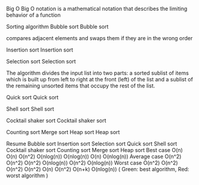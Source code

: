 <style> #algorithm_sort_resume tr:nth-child(1) td:nth-child(2), #algorithm_sort_resume tr:nth-child(1) td:nth-child(3), #algorithm_sort_resume tr:nth-child(1) td:nth-child(7) {background-color: rgba(0, 176, 82, 0.5); color: rgba(0, 176, 82, 1)} #algorithm_sort_resume tr:nth-child(1) td:nth-child(4) {background-color: rgba(218, 41, 28, 0.5); color: rgba(218, 41, 28, 1)} #algorithm_sort_resume tr:nth-child(1) td:nth-child(5), #algorithm_sort_resume tr:nth-child(1) td:nth-child(6), #algorithm_sort_resume tr:nth-child(1) td:nth-child(10) {background-color: rgba(255, 108, 47, 0.5); color: rgba(255, 108, 47, 1)} #algorithm_sort_resume tr:nth-child(2) td:nth-child(2), #algorithm_sort_resume tr:nth-child(2) td:nth-child(3), #algorithm_sort_resume tr:nth-child(2) td:nth-child(4), #algorithm_sort_resume tr:nth-child(2) td:nth-child(7) {background-color: rgba(218, 41, 28, 0.5); color: rgba(218, 41, 28, 1)} #algorithm_sort_resume tr:nth-child(2) td:nth-child(5) {background-color: rgba(0, 176, 82, 0.5); color: rgba(0, 176, 82, 1)}#algorithm_sort_resume tr:nth-child(3) td:nth-child(2), #algorithm_sort_resume tr:nth-child(3) td:nth-child(3), #algorithm_sort_resume tr:nth-child(3) td:nth-child(4), #algorithm_sort_resume tr:nth-child(3) td:nth-child(5), #algorithm_sort_resume tr:nth-child(3) td:nth-child(7) {background-color: rgba(218, 41, 28, 0.5); color: rgba(218, 41, 28, 1)} #algorithm_sort_resume tr:nth-child(2) td:nth-child(10) {background-color: rgba(255, 108, 47, 0.5); color: rgba(255, 108, 47, 1)} #algorithm_sort_resume tr:nth-child(3) td:nth-child(6) {background-color: rgba(0, 176, 82, 0.5); color: rgba(0, 176, 82, 1)} #algorithm_sort_resume tr:nth-child(3) td:nth-child(10) {background-color: rgba(255, 108, 47, 0.5); color: rgba(255, 108, 47, 1)} </style>
Big O
Big O notation is a mathematical notation that describes the limiting behavior of a function

Sorting algorithm
Bubble sort
Bubble sort

compares adjacent elements and swaps them if they are in the wrong order

Insertion sort
Insertion sort

Selection sort
Selection sort

The algorithm divides the input list into two parts: a sorted sublist of items which is built up from left to right at the front (left) of the list and a sublist of the remaining unsorted items that occupy the rest of the list.

Quick sort
Quick sort

Shell sort
Shell sort

Cocktail shaker sort
Cocktail shaker sort

Counting sort
Merge sort
Heap sort
Heap sort

Resume
Bubble sort	Insertion sort	Selection sort	Quick sort	Shell sort	Cocktail shaker sort	Counting sort	Merge sort	Heap sort
Best case	O(n)	O(n)	O(n^2)	O(nlog(n))	O(nlog(n))	O(n)			O(nlog(n))
Average case	O(n^2)	O(n^2)	O(n^2)	O(nlog(n))		O(n^2)			O(nlog(n))
Worst case	O(n^2)	O(n^2)	O(n^2)	O(n^2)	O(n)	O(n^2)	O(n+k)		O(nlog(n))
( Green: best algorithm, Red: worst algorithm )


